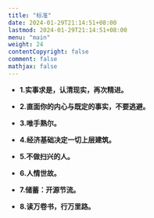 ```yaml
---
title: "标准"
date: 2024-01-29T21:14:51+08:00
lastmod: 2024-01-29T21:14:51+08:00
menu: "main"
weight: 24
contentCopyright: false
comment: false
mathjax: false
---
```


- **1.实事求是，认清现实，再次精进。**

- **2.直面你的内心与既定的事实，不要逃避。**

- **3.唯手熟尔。**

- **4.经济基础决定一切上层建筑。**

- **5.不做扫兴的人。**

- **6.人情世故。**

- **7.储蓄：开源节流。**

- **8.读万卷书，行万里路。**
